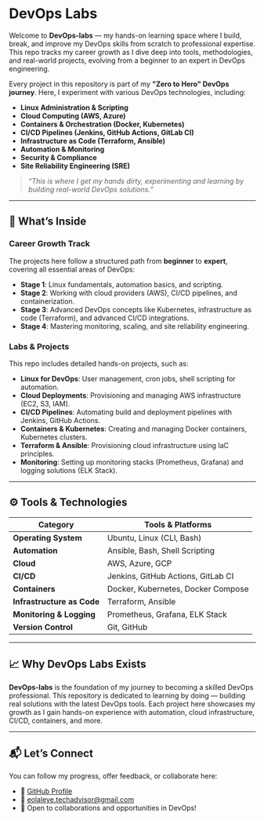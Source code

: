 #  **DevOps Labs** 

Welcome to **DevOps-labs** — my hands-on learning space where I build, break, and improve my DevOps skills from scratch to professional expertise. This repo tracks my career growth as I dive deep into tools, methodologies, and real-world projects, evolving from a beginner to an expert in DevOps engineering.

Every project in this repository is part of my **"Zero to Hero" DevOps journey**. Here, I experiment with various DevOps technologies, including:

- **Linux Administration & Scripting**  
- **Cloud Computing (AWS, Azure)**  
- **Containers & Orchestration (Docker, Kubernetes)**  
- **CI/CD Pipelines (Jenkins, GitHub Actions, GitLab CI)**  
- **Infrastructure as Code (Terraform, Ansible)**  
- **Automation & Monitoring**  
- **Security & Compliance**  
- **Site Reliability Engineering (SRE)**

>  _“This is where I get my hands dirty, experimenting and learning by building real-world DevOps solutions.”_

---

## 📝 **What’s Inside**

### **Career Growth Track**
The projects here follow a structured path from **beginner** to **expert**, covering all essential areas of DevOps:
- **Stage 1**: Linux fundamentals, automation basics, and scripting.
- **Stage 2**: Working with cloud providers (AWS), CI/CD pipelines, and containerization.
- **Stage 3**: Advanced DevOps concepts like Kubernetes, infrastructure as code (Terraform), and advanced CI/CD integrations.
- **Stage 4**: Mastering monitoring, scaling, and site reliability engineering.

### **Labs & Projects**
This repo includes detailed hands-on projects, such as:
- **Linux for DevOps**: User management, cron jobs, shell scripting for automation.
- **Cloud Deployments**: Provisioning and managing AWS infrastructure (EC2, S3, IAM).
- **CI/CD Pipelines**: Automating build and deployment pipelines with Jenkins, GitHub Actions.
- **Containers & Kubernetes**: Creating and managing Docker containers, Kubernetes clusters.
- **Terraform & Ansible**: Provisioning cloud infrastructure using IaC principles.
- **Monitoring**: Setting up monitoring stacks (Prometheus, Grafana) and logging solutions (ELK Stack).

---

## ⚙️ **Tools & Technologies**

| **Category**          | **Tools & Platforms**                                   |
|-----------------------|---------------------------------------------------------|
| **Operating System**   | Ubuntu, Linux (CLI, Bash)                              |
| **Automation**         | Ansible, Bash, Shell Scripting                          |
| **Cloud**              | AWS, Azure, GCP                                        |
| **CI/CD**              | Jenkins, GitHub Actions, GitLab CI                     |
| **Containers**         | Docker, Kubernetes, Docker Compose                      |
| **Infrastructure as Code** | Terraform, Ansible                                 |
| **Monitoring & Logging** | Prometheus, Grafana, ELK Stack                        |
| **Version Control**    | Git, GitHub                                             |

---

## 📈 **Why DevOps Labs Exists**

**DevOps-labs** is the foundation of my journey to becoming a skilled DevOps professional. This repository is dedicated to learning by doing — building real solutions with the latest DevOps tools. Each project here showcases my growth as I gain hands-on experience with automation, cloud infrastructure, CI/CD, containers, and more.

---

## 📬 **Let’s Connect**

You can follow my progress, offer feedback, or collaborate here:

- 🔗 [GitHub Profile](https://github.com/enocholaleye)
- 📧 eolaleye.techadvisor@gmail.com
- 💼 Open to collaborations and opportunities in DevOps!
